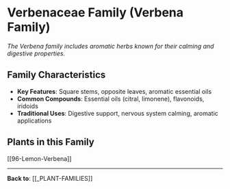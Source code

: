 # Verbenaceae Family (Verbena Family)

*The Verbena family includes aromatic herbs known for their calming and digestive properties.*

## Family Characteristics
- **Key Features**: Square stems, opposite leaves, aromatic essential oils
- **Common Compounds**: Essential oils (citral, limonene), flavonoids, iridoids
- **Traditional Uses**: Digestive support, nervous system calming, aromatic applications

## Plants in this Family

[[96-Lemon-Verbena]]

---

**Back to**: [[_PLANT-FAMILIES]]